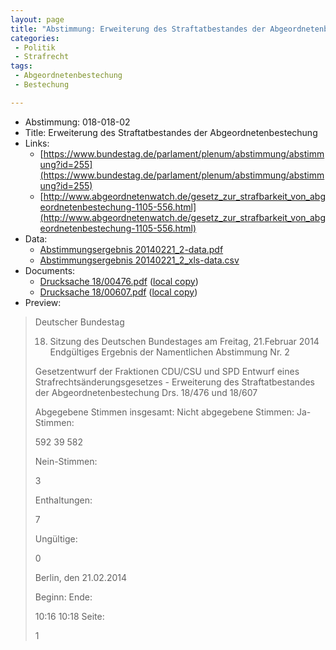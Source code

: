 ```yaml
---
layout: page
title: "Abstimmung: Erweiterung des Straftatbestandes der Abgeordnetenbestechung"
categories:
 - Politik
 - Strafrecht
tags:
 - Abgeordnetenbestechung
 - Bestechung

---
```


* Abstimmung: 018-018-02
* Title: Erweiterung des Straftatbestandes der Abgeordnetenbestechung
* Links: 
    * [https://www.bundestag.de/parlament/plenum/abstimmung/abstimmung?id=255](https://www.bundestag.de/parlament/plenum/abstimmung/abstimmung?id=255)
    * [http://www.abgeordnetenwatch.de/gesetz_zur_strafbarkeit_von_abgeordnetenbestechung-1105-556.html](http://www.abgeordnetenwatch.de/gesetz_zur_strafbarkeit_von_abgeordnetenbestechung-1105-556.html)
* Data: 
    * [Abstimmungsergebnis 20140221_2-data.pdf](/res/abstimmungsliste/20140221_2-data.pdf)
    * [Abstimmungsergebnis 20140221_2_xls-data.csv](/res/abstimmungsliste/analyses/20140221_2_xls-data.csv)
* Documents: 
    * [Drucksache 18/00476.pdf](http://dip21.bundestag.de/dip21/btd/18/004/1800476.pdf) ([local copy](/res/abstimmungsdaten/018-018-02/1800476.pdf))
    * [Drucksache 18/00607.pdf](http://dip21.bundestag.de/dip21/btd/18/006/1800607.pdf) ([local copy](/res/abstimmungsdaten/018-018-02/1800607.pdf))
* Preview: 
> Deutscher Bundestag
> 
> 18. Sitzung des Deutschen Bundestages
> am Freitag, 21.Februar 2014
> Endgültiges Ergebnis der Namentlichen Abstimmung Nr. 2
> 
> Gesetzentwurf der Fraktionen CDU/CSU und SPD
> Entwurf eines Strafrechtsänderungsgesetzes - Erweiterung des Straftatbestandes der
> Abgeordnetenbestechung
> Drs. 18/476 und 18/607
> 
> Abgegebene Stimmen insgesamt:
> Nicht abgegebene Stimmen:
> Ja-Stimmen:
> 
> 592
> 39
> 582
> 
> Nein-Stimmen:
> 
> 3
> 
> Enthaltungen:
> 
> 7
> 
> Ungültige:
> 
> 0
> 
> Berlin, den 21.02.2014
> 
> Beginn:
> Ende:
> 
> 10:16
> 10:18
> Seite:
> 
> 1
> 
> 

